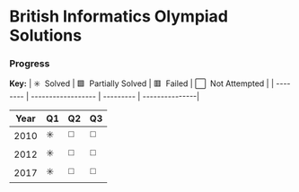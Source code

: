 # British Informatics Olympiad Solutions

### Progress

**Key:** 
| ✳️ &nbsp;Solved | 🟩 &nbsp;Partially Solved | 🟥 &nbsp;Failed | ⬜️ &nbsp;Not Attempted |
| -------- | ------------------ | --------- | ---------------|

| Year | Q1 | Q2 | Q3 |
| ---- | -- | -- | -- |
| 2010 | ✳️ | ◻️ | ◻️ |
| 2012 | ✳️ | ◻️ | ◻️ |
| 2017 | ✳️ | ◻️ | ◻️ |
